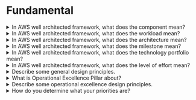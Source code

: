 # Fundamental

<details>
<summary>
In AWS well architected framework, what does the component mean?
</summary>

A component is the code, configuration,and AWS Resources that together deliver against a requirement. A component is often the unit of technical ownership, and is decoupled from other components.

</details>

<details>
<summary>
In AWS well architected framework, what does the workload mean?
</summary>

The term workload is used to identify a set of components that together deliver business value. A workload is usually the level of detail that business and technology leaders communicate about.

</details>

<details>
<summary>
In AWS well architected framework, what does the architecture mean?
</summary>

We think about architecture as being how components work together in a workload. How components communicate and interact is often the focus of architecture diagrams.

</details>

<details>
<summary>
In AWS well architected framework, what does the milestone mean?
</summary>

Milestones mark key changes in your architecture as it evolves throughout the product lifecycle(design, implementation, testing, go live, and in production).

</details>

<details>
<summary>
In AWS well architected framework, what does the technology portfolio mean?
</summary>

Within an organization the technology portfolio is the collection of workloads that are required for the business to operate.

</details>

<details>
<summary>
In AWS well architected framework, what does the level of effort mean?
</summary>

The level of effort is categorizing the amount of time, effort, and complexity a task requires for implementation. Each organization needs to consider the size and expertise of the team and the complexity of the workload for additional context to properly categorize the level of effort for the organization.

- High: The work might take multiple weeks or multiple months. This could be broken out into multiple stories, releases, and tasks.
- Medium: The work might take multiple days or multiple weeks. This could be broken out into multiple releases and tasks.
- Low: The work might take multiple hours or multiple days. This could be broken out into multiple tasks.
</details>

<details>
<summary>
Describe some general design principles.
</summary>

- **Stop guessing your capacity needs**
  - If you make a poor capacity decision when deploying a workload,you might end up sitting on expensive idle resources or dealing with the performance implications of limited capacity. With cloud computing, these problems can go away. You can use as much or as little capacity as you need, and scale up and down automatically.
- **Test systems at production scale**
  - In the cloud, you can create a production-scale test environment on demand, complete your testing, and then decommission the resources. Because you only pay for the test environment when it's running, you can simulate your live environment for a fraction of the cost of testing on premises.
- **Automate with architectural experimentation in mind**
  - Automation permits you to create and replicate your workloads at low cost and avoid the expense of manual effort. You can track changes to your automation, audit the impact, and revert to previous parameters when necessary.
- **Consider evolutionary architectures**
  - In a traditional environment, architectural decisions are often implemented as static, onetime events, with a few major versions of a system during its lifetime. As a business and its context continue to evolve, these initial decisions might hinder the system's ability to deliver changing business requirements. In the cloud, the capability to automate and test on demand lowers the risk of impact from design changes. This permits systems to evolve over time so that businesses can take advantage of innovations as a standard practice.
- **Drive architectures using data**
  - In the cloud, you can collect data on how your architectural choices affect the behavior of your workload. This lets you make fact-based decisions on how to improve your workload. Your cloud infrastructure is code, so you can use that data to inform your architecture choices and improvements over time.
- **Improve through game days**
  - Test how your architecture and processes perform by regularly scheduling game days to simulate events in production. This will help you understand where improvements can be made and can help develop organizational experience in dealing with events.
  </details>

<details>
<summary>
What is Operational Excellence Pillar about?
</summary>

The Operational Excellence pillar includes the ability to support development and run workloads effectively, gain insight into their operations, and to continuously improve supporting processes and procedures to deliver business value.

</details>

<details>
<summary>
Describe some operational excellence design principles.
</summary>

- **Perform operations as code**
  - In the cloud, you can apply the same engineering discipline that you use for application code to your entire environment. You can define your entire workload (applications, infrastructure) as code and update it with code. You can implement your operations procedures as code and automate their run process by initiating them in response to events. By performing operations as code, you limit human error and achieve consistent responses to events.
- **Make frequent, small, reversible changes**
  - Design workloads to permit components to be updated regularly. Make changes in small increments that can be reversed if they fail (without affecting customers when possible).
- **Refine operations procedures frequently**
  - As you use operations procedures, look for opportunities to improve them. As you evolve your workload, evolve your procedures appropriately. Set up regular game days to review and validate that all procedures are effective and that teams are familiar with them.
- **Anticipate failure**
  - Perform “pre-mortem” exercises to identify potential sources of failure so that they can be removed or mitigated. Test your failure scenarios and validate your understanding of their impact. Test your response procedures to verify that they are effective, and that teams are familiar with their process. Set up regular game days to test workloads and team responses to simulated events.
- **Learn from all operational failures**
  - Drive improvement through lessons learned from all operational events and failures. Share what is learned across teams and through the entire organization.
  </details>

<details>
<summary>
How do you determine what your priorities are?
</summary>

The process of determining priorities involves several key steps that revolve around understanding the business context, evaluating needs and risks, fostering collaboration, and clarifying responsibilities. To effectively determine priorities:

1. **Shared Understanding and Business Goals**: Having a thorough understanding of the overall team workload, individual responsibilities within that workload, and the common business goals is essential for effective team performance.. Setting priorities that align with these goals is essential for achieving overall business success.

2. **Customer Needs and Stakeholder Involvement**: Priorities should be established by considering the requirements of both internal and external customers. Key stakeholders, including business, development, and operations teams, should participate in this evaluation process. This ensures that efforts are directed towards areas that deliver the most significant value.

3. **Compliance and Governance**: To establish priorities, it's important to be aware of organizational guidelines, compliance obligations, and external factors such as regulatory standards. Adhering to these requirements ensures that the chosen priorities align with legal and industry-specific mandates.

4. **Risk Assessment and Trade-offs**: Evaluating potential threats to the business, including risks related to business, information security, and liabilities, is essential. Balancing these risks with potential benefits and trade-offs helps in making informed decisions about where to focus efforts.

5. **Collaboration and Interdependence**: Teams should have a clear understanding of their roles in achieving business outcomes. This includes recognizing their responsibilities, ownership, decision-making processes, and authority. Collaborative efforts and shared goals across teams maximize the overall benefits.

6. **Flexibility and Adaptation**: Priorities need to be regularly reviewed and updated based on changing needs. Business environments evolve, and staying flexible allows for adjustments to be made as circumstances shift.

7. **Ownership and Accountability**: Each application, workload, platform, and infrastructure component should have designated owners. Processes and procedures also require identified owners to ensure clarity in their definition and execution. This accountability ensures that responsibilities are clear and tasks are carried out effectively.

8. **Business Value and Innovation**: The ability to comprehend the value and purpose of different components and processes within the business, and how they align with the overall objectives, guides the decisions and behaviors of team members, enabling them to make valuable contributions to the business goals.

9. **Communication and Agreements**: Defining agreements between teams that outline how they collaborate and support each other is crucial. Open lines of communication facilitate effective cooperation and alignment towards common goals.

10. **Continuous Improvement**: The determination of priorities is an ongoing process. Regularly assessing the effectiveness of chosen priorities, evaluating risks, and making necessary adjustments is key to optimizing business outcomes over time.

In essence, the process of determining priorities involves a holistic understanding of the business landscape, collaboration among teams, risk assessment, accountability, and adaptability to changes. This comprehensive approach ensures that efforts are directed towards activities that drive business success while effectively managing risks and promoting innovation.
  </details>
